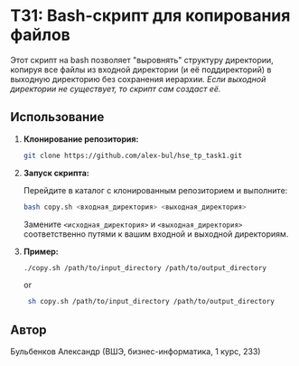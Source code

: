 # ТЗ1: Bash-скрипт для копирования файлов

Этот скрипт на bash позволяет "выровнять" структуру директории, копируя все файлы из входной директории (и её поддиректорий) в выходную директорию без сохранения иерархии. *Если выходной директории не существует, то скрипт сам создаст её.*

## Использование

1. **Клонирование репозитория:**

    ```bash
    git clone https://github.com/alex-bul/hse_tp_task1.git
    ```

2. **Запуск скрипта:**

    Перейдите в каталог с клонированным репозиторием и выполните:

    ```bash
    bash copy.sh <входная_директория> <выходная_директория>
    ```

    Замените `<исходная_директория>` и `<выходная_директория>` соответственно путями к вашим входной и выходной директориям.

3. **Пример:**

    ```bash
    ./copy.sh /path/to/input_directory /path/to/output_directory
    ```

    or

   ```bash
    sh copy.sh /path/to/input_directory /path/to/output_directory
    ```

## Автор

Бульбенков Александр (ВШЭ, бизнес-информатика, 1 курс, 233)
